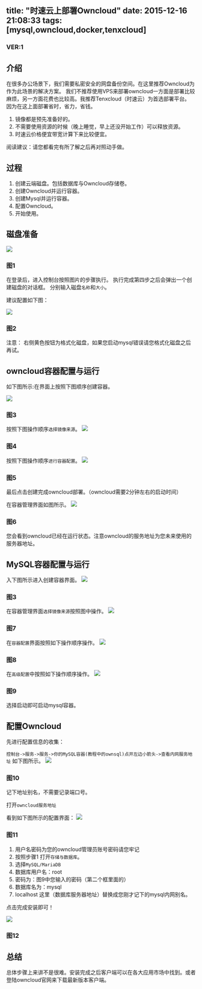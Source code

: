 title: "时速云上部署Owncloud"
date: 2015-12-16 21:08:33
tags: [mysql,owncloud,docker,tenxcloud]
---

### VER:1

## 介绍
在很多办公场景下，我们需要私密安全的网盘备份空间。在这里推荐Owncloud为作为此场景的解决方案。
我们不推荐使用VPS来部署owncloud一方面是部署比较麻烦，另一方面花费也比较高。我推荐Tenxcloud（时速云）为首选部署平台。
因为在这上面部署省时，省力，省钱。

1. 镜像都是预先准备好的。
2. 不需要使用资源的时候（晚上睡觉，早上还没开始工作）可以释放资源。
3. 时速云价格便宜带宽计算下来比较便宜。

阅读建议：请您都看完有所了解之后再对照动手做。

## 过程

1. 创建云端磁盘。包括数据库与Owncloud存储卷。
2. 创建Owncloud并运行容器。
3. 创建Mysql并运行容器。
4. 配置Owncloud。
5. 开始使用。

## 磁盘准备

![](http://7viiaq.com1.z0.glb.clouddn.com/ownclouddeploy1.png)
### 图1

在登录后，进入控制台按照图片的步骤执行。
执行完成第四步之后会弹出一个创建磁盘的对话框。
分别输入磁盘`名称`和`大小`。

建议配置如下图：

![](http://7viiaq.com1.z0.glb.clouddn.com/ownclouddeploy2.png)
### 图2

注意： 右侧黄色按钮为格式化磁盘，如果您启动mysql错误请您格式化磁盘之后再试。

## owncloud容器配置与运行

如下图所示:在界面上按照下图顺序创建容器。

![](http://7viiaq.com1.z0.glb.clouddn.com/ownclouddeploy3.png)
### 图3

按照下图操作顺序`选择镜像来源`。
![](http://7viiaq.com1.z0.glb.clouddn.com/ownclouddeploy4.png)
### 图4

按照下图操作顺序`进行容器配置`。
![](http://7viiaq.com1.z0.glb.clouddn.com/ownclouddeploy6.png)
### 图5

最后点击创建完成owncloud部署。（owncloud需要2分钟左右的启动时间）

在容器管理界面如图所示。
![](http://7viiaq.com1.z0.glb.clouddn.com/ownclouddeploy7.png)
### 图6
您会看到owncloud已经在运行状态。注意owncloud的服务地址为您未来使用的服务器地址。

## MySQL容器配置与运行

入下图所示进入创建容器界面。
![](http://7viiaq.com1.z0.glb.clouddn.com/ownclouddeploy3.png)
### 图3

在容器管理界面`选择镜像来源`按照图中操作。
![](http://7viiaq.com1.z0.glb.clouddn.com/ownclouddeploy9.png)
### 图7

在`容器配置`界面按照如下操作顺序操作。
![](http://7viiaq.com1.z0.glb.clouddn.com/ownclouddeploy10.png)
### 图8

在`高级配置`中按照如下操作顺序操作。
![](http://7viiaq.com1.z0.glb.clouddn.com/ownclouddeploy11.png)
### 图9

选择启动即可启动mysql容器。

## 配置Owncloud

先进行配置信息的收集：

`控制台->服务->服务->你的MySQL容器(教程中的ownsql)点开左边小箭头->查看内网服务地址`
如下图所示。
![](http://7viiaq.com1.z0.glb.clouddn.com/ownclouddeployQQ20151216-0@2x.png)
### 图10

记下地址别名，不需要记录端口号。

打开`owncloud服务地址`

看到如下图所示的配置界面：
![](http://7viiaq.com1.z0.glb.clouddn.com/ownclouddeploy8.png)
### 图11

1. 用户名密码为您的owncloud管理员账号密码请您牢记
2. 按照步骤1 打开`存储与数据库`。
3. 选择`MySQL/MariaDB`
4. 数据库用户名：root
5. 密码为：图9中您输入的密码（第二个框里面的）
6. 数据库名为：mysql
7. localhost 这里（数据库服务器地址）替换成您刚才记下的mysql内网别名。

点击完成安装即可！

![](http://7viiaq.com1.z0.glb.clouddn.com/ownclouddeploy12.png)
### 图12

## 总结

总体步骤上来讲不是很难。安装完成之后客户端可以在各大应用市场中找到。或者登陆owncloud官网来下载最新版本客户端。




